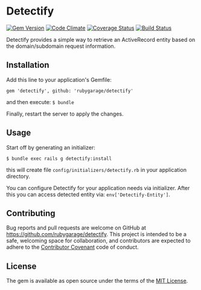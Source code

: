 # Detectify
[![Gem Version](https://badge.fury.io/rb/detectify.svg)](https://badge.fury.io/rb/detectify)
[![Code Climate](https://codeclimate.com/github/rubygarage/detectify/badges/gpa.svg)](https://codeclimate.com/github/rubygarage/detectify)
[![Coverage Status](https://coveralls.io/repos/github/rubygarage/detectify/badge.svg?branch=master)](https://coveralls.io/github/rubygarage/detectify?branch=master)
[![Build Status](https://travis-ci.org/rubygarage/detectify.svg?branch=master)](https://travis-ci.org/rubygarage/detectify)

Detectify provides a simple way to retrieve an ActiveRecord entity based on the domain/subdomain request information.

## Installation

Add this line to your application's Gemfile:

`gem 'detectify', github: 'rubygarage/detectify'`

and then execute: `$ bundle`

Finally, restart the server to apply the changes.

## Usage

Start off by generating an initializer:

`$ bundle exec rails g detectify:install`

this will create file `config/initializers/detectify.rb` in your application directory.

You can configure Detectify for your application needs via initializer. After this you can access detected entity via: `env['Detectify-Entity']`.

## Contributing

Bug reports and pull requests are welcome on GitHub at https://github.com/rubygarage/detectify. This project is intended to be a safe, welcoming space for collaboration, and contributors are expected to adhere to the [Contributor Covenant](http://contributor-covenant.org) code of conduct.

## License

The gem is available as open source under the terms of the [MIT License](http://opensource.org/licenses/MIT).
